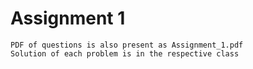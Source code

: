 # Assignment 1
	PDF of questions is also present as Assignment_1.pdf
	Solution of each problem is in the respective class